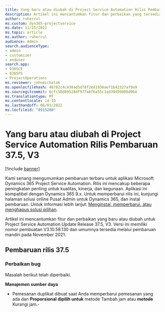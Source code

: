 ```yaml
---
title: Yang baru atau diubah di Project Service Automation Rilis Pembaruan 37.5, V3
description: Artikel ini mencantumkan fitur dan perbaikan yang tersedia di Microsoft Dynamics 365 Project Service Automation Rilis Pembaruan 37.5, V3.
author: ruhercul
ms.custom: dyn365-projectservice
ms.date: 11/15/2021
ms.topic: article
ms.author: ruhercul
audience: Admin
search.audienceType:
- admin
- customizer
- enduser
search.app:
- D365CE
- D365PS
- ProjectOperations
ms.reviewer: johnmichalak
ms.openlocfilehash: 46782c4c430ad5d78f2ed1936ae71b42327af9a9
ms.sourcegitcommit: 6cfc50d89528df977a8f6a55c1ad39d99800d9b4
ms.translationtype: MT
ms.contentlocale: id-ID
ms.lasthandoff: 06/03/2022
ms.locfileid: "8915280"
---
```

# <a name="whats-new-or-changed-in-project-service-automation-update-release-375-v3"></a>Yang baru atau diubah di Project Service Automation Rilis Pembaruan 37.5, V3

[!include [banner](../includes/psa-now-project-operations.md)]

Kami senang mengumumkan pembaruan terbaru untuk aplikasi Microsoft Dynamics 365 Project Service Automation. Rilis ini mencakup beberapa peningkatan penting untuk kualitas, kinerja, dan kegunaan. Aplikasi ini kompatibel dengan Dynamics 365 9.x. Untuk memperbarui rilis ini, kunjungi halaman solusi online Pusat Admin untuk Dynamics 365, dan instal pembaruan. Untuk informasi lebih lanjut: [Menginstal, memperbarui, atau menghapus solusi pilihan](/power-platform/admin/install-remove-preferred-solution).

Artikel ini mencantumkan fitur dan perbaikan yang baru atau diubah untuk Project Service Automation Update Release 37.5, V3. Versi ini memiliki nomor pembuatan V3.10.58.130 dan umumnya tersedia melalui pembaruan mandiri pada November 2021.

## <a name="update-release-375"></a>Pembaruan rilis 37.5

### <a name="bug-fixes"></a>Perbaikan bug

Masalah berikut telah diperbaiki.

**Manajemen sumber daya**
- Pemesanan duplikat dibuat saat Anda memperbarui pemesanan yang ada dan **Proporsional dipilih untuk** metode Tambah jam atau **metode** Kurangi jam.**·**

